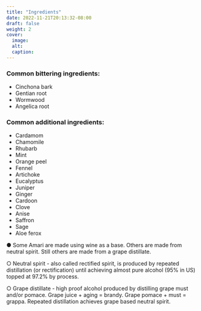 ```yaml
---
title: "Ingredients"
date: 2022-11-21T20:13:32-08:00
draft: false
weight: 2
cover:
  image:
  alt:
  caption:
---
```

### Common bittering ingredients:

* Cinchona bark
* Gentian root
* Wormwood
* Angelica root

<!-- A brief description of each one? Medicinal quality? History in medicine? Monks Doctors and Health elixirs? Percentage of components? Number of ingredients per amaro? Chartreuse? Benedictine?  -->

### Common additional ingredients:
* Cardamom
* Chamomile
* Rhubarb
* Mint
* Orange peel
* Fennel
* Artichoke
* Eucalyptus
* Juniper
* Ginger
* Cardoon
* Clove
* Anise
* Saffron
* Sage
* Aloe ferox

● Some Amari are made using wine as a base. Others are made from neutral spirit. Still
others are made from a grape distillate.

○ Neutral spirit - also called rectified spirit, is produced by repeated distillation (or
rectification) until achieving almost pure alcohol (95% in US) topped at 97.2% by
process.

○ Grape distillate - high proof alcohol produced by distilling grape must and/or
pomace. Grape juice + aging = brandy. Grape pomace + must = grappa.
Repeated distillation achieves grape based neutral spirit.